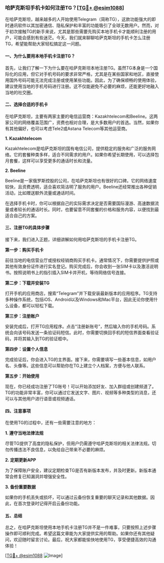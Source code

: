 ### 哈萨克斯坦手机卡如何注册TG？[[TG💪+ @esim1088](https://t.me/s/esim1088)]

在哈萨克斯坦，越来越多的人开始使用Telegram（简称TG），这款功能强大的即时通讯软件以其加密通信、隐私保护和丰富的功能吸引了全球无数用户。然而，对于初次接触TG的新手来说，尤其是那些需要先购买本地手机卡才能顺利注册的用户，可能会感到有些迷茫。今天，我们就来聊聊哈萨克斯坦的手机卡怎么注册TG，希望能帮助大家轻松搞定这一问题。

#### 一、为什么要用本地手机卡注册TG？

首先，让我们了解一下为什么要在哈萨克斯坦本地注册TG。虽然TG本身是一个国际化的应用，但它对手机号码的要求非常严格，尤其是在某些国家和地区，直接使用国外号码可能无法完成注册或使用某些功能。因此，为了确保顺畅的使用体验，建议使用当地的手机号码进行注册。这不仅能避免不必要的麻烦，还能更好地融入当地的社交圈。

#### 二、选择合适的手机卡

在哈萨克斯坦，主要有两家主要的电信运营商：Kazakhtelecom和Beeline。这两家公司的网络覆盖范围广，资费也相对合理，是大多数用户的首选。当然，如果你有其他偏好，也可以考虑Tele2或Astana Telecom等其他运营商。

**1. Kazakhtelecom**

Kazakhtelecom是哈萨克斯坦的国有电信公司，提供稳定的服务和广泛的服务网络。它的套餐种类多样，适合不同需求的用户。如果你希望长期使用，可以选择包月套餐，这样可以享受更多的通话时长和流量。

**2. Beeline**

Beeline是一家俄罗斯控股的公司，在哈萨克斯坦也有很好的口碑。它的网络速度较快，且资费透明，适合喜欢简洁明了服务的用户。Beeline还经常推出各种促销活动，比如赠送额外流量或通话时间。

在选择手机卡时，你可以根据自己的实际需求决定是否需要国际漫游、高速数据流量或者较长的通话时长。同时，也要留意不同套餐的价格和服务内容，以便找到最适合自己的方案。

#### 三、注册TG的具体步骤

接下来，我们进入正题，详细讲解如何用哈萨克斯坦的手机卡注册TG。

**第一步：购买手机卡**

前往当地的电信营业厅或授权经销商购买手机卡。通常情况下，你需要提供护照或其他有效身份证件进行实名登记。购买完成后，你会收到一张SIM卡以及激活说明书。按照说明书上的指引插入SIM卡并开机，等待网络信号连接。

**第二步：下载并安装TG**

打开手机的应用商店，搜索“Telegram”并下载安装最新版本的应用程序。TG支持多种操作系统，包括iOS、Android以及Windows和Mac平台，因此无论你使用什么设备，都可以轻松下载。

**第三步：注册账户**

安装完成后，打开TG应用程序。点击“注册新账号”，然后输入你的手机号码。系统会向该号码发送一条验证码短信。此时，你需要切换回手机的短信界面查看验证码，并将其输入到TG的验证框中。

**第四步：设置个人信息**

完成验证后，你会进入TG的主界面。接下来，你需要填写一些基本信息，如用户名、头像等。这些信息可以帮助你在TG上建立个人档案，方便与他人联系。

**第五步：开始使用**

现在，你已经成功注册了TG账号！可以开始添加好友、加入群组或创建频道了。TG的功能非常丰富，你可以通过它发送文字、图片、视频等多种类型的消息，还可以与其他用户进行语音或视频通话。

#### 四、注意事项

在使用TG的过程中，还有一些需要注意的地方：

**1. 遵守当地法律法规**

尽管TG提供了高度的隐私保护，但用户仍需遵守哈萨克斯坦的相关法律法规。切勿传播违法不良信息，以免给自己带来不必要的麻烦。

**2. 定期更新APP**

为了保障账户安全，建议定期检查TG是否有新版本发布，并及时更新。新版本通常会修复已知漏洞并增强安全性。

**3. 备份重要数据**

如果你的手机丢失或损坏，可以通过云备份恢复重要的聊天记录和其他数据。因此，在首次登录时记得开启云备份功能。

#### 五、总结

总之，在哈萨克斯坦使用本地手机卡注册TG并不是一件难事，只要按照上述步骤操作即可顺利完成。希望这篇文章能为大家提供实用的帮助。如果你还有其他疑问，欢迎随时留言讨论。最后，祝大家都能愉快地使用TG，享受便捷高效的沟通体验！

[[TG💪+ @esim1088](https://t.me/s/esim1088) ![Image](https://i.postimg.cc/4NQfJmqS/Snipaste-2025-05-13-00-14-12.png)]